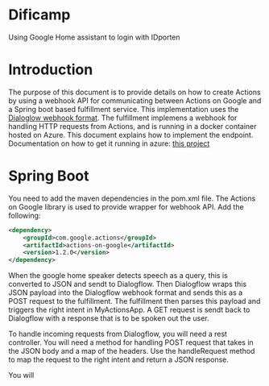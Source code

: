 # Dificamp
Using Google Home assistant to login with IDporten

# Introduction
The purpose of this document is to provide details on how to create Actions by using a webhook API for communicating between Actions on Google and a Spring boot based fulfillment service. This implementation uses the [Dialoglow webhook format](https://developers.google.com/actions/build/json/dialogflow-webhook-json). The fulfillment implemens a webhook for handling HTTP requests from Actions, and is running in a docker container hosted on Azure. This document explains how to implement the endpoint. Documentation on how to get it running in azure: [this project](https://github.com/difi/dc19-IDP-IOT/blob/master/Alexa/How%20to%20run%20Alexa%20skills%20in%20Azure.MD)


# Spring Boot
You need to add the maven dependencies in the pom.xml file. The Actions on Google library is used to provide wrapper for webhook API. Add the following:
```xml
<dependency>
    <groupId>com.google.actions</groupId>
    <artifactId>actions-on-google</artifactId>
    <version>1.2.0</version>
</dependency>

```

When the google home speaker detects speech as a query, this is converted to JSON and sendt to Dialogflow. Then Dialogflow wraps this JSON payload into the Dialogflow webhook format and sends this as a POST request to the fulfillment. The fulfillment then parses this payload and triggers the right intent in MyActionsApp. A GET request is sendt back to Dialogflow with a response that is to be spoken out the user. 

To handle incoming requests from Dialogflow, you will need a rest controller. You will need a method for handling POST request that takes in the JSON body and a map of the headers. Use the handleRequest method to map the request to the right intent and return a JSON response. 

You will 

    
    
    

